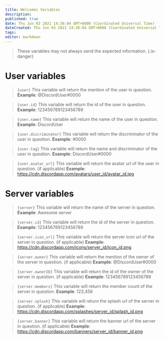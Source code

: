 ```yaml
---
title: Welcomes Variables
description:
published: true
date: Thu Jun 03 2021 14:36:04 GMT+0000 (Coordinated Universal Time)
dateCreated: Thu Jun 03 2021 14:36:04 GMT+0000 (Coordinated Universal Time)
tags:
editor: markdown
---
```


> These variables may not always send the expected information.
{.is-danger}

# User variables

> `{user}`
> This variable will return the mention of the user in question.
> **Example**: @DiscordUser#0000

> `{user.id}`
> This variable will return the id of the user in question.
> **Example**: 123456789123456789

> `{user.name}`
> This variable will return the name of the user in question.
> **Example**: DiscordUser

> `{user.discriminator}`
> This variable will return the discriminator of the user in question.
> **Example**: #0000

> `{user.tag}`
> This variable will return the name and discriminator of the user in question.
> **Example**: DiscordUser#0000

> `{user.avatar_url}`
> This variable will return the avatar url of the user in question. (if applicable)
> **Example**: https://cdn.discordapp.com/avatars/user_id/avatar_id.jpg

# Server variables

> `{server}`
> This variable will return the name of the server in question.
> **Example**: Awesome server

> `{server.id}`
> This variable will return the id of the server in question.
> **Example**: 123456789123456789

> `{server.icon_url}`
> This variable will return the server icon url of the server in question. (if applicable)
> **Example**: https://cdn.discordapp.com/icons/server_id/icon_id.png

> `{server.owner}`
> This variable will return the mention of the owner of the server in question. (if applicable)
> **Example**: @DiscordUser#0000

> `{server.ownerID}`
> This variable will return the id of the owner of the server in question. (if applicable)
> **Example**: 123456789123456789

> `{server.members}`
> This variable will return the member count of the server in question.
> **Example**: 123,456

> `{server.splash}`
> This variable will return the splash url of the server in question. (if applicable)
> **Example**: https://cdn.discordapp.com/splashes/server_id/splash_id.png

> `{server.banner}`
> This variable will return the banner url of the server in question. (if applicable)
> **Example**: https://cdn.discordapp.com/banners/server_id/banner_id.png
